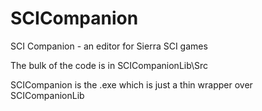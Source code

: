 # SCICompanion
SCI Companion - an editor for Sierra SCI games

The bulk of the code is in SCICompanionLib\Src

SCICompanion is the .exe which is just a thin wrapper over SCICompanionLib
